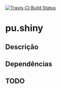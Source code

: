 [![Travis-CI Build
Status](https://travis-ci.org/curso-r/pu.shiny.svg?branch=master)](https://travis-ci.org/curso-r/pu.shiny)

pu.shiny
========

Descrição
---------

Dependências
------------

TODO
----
